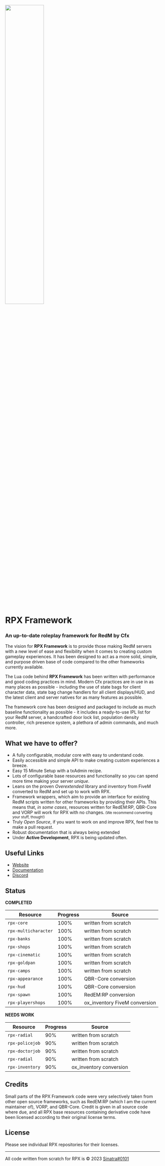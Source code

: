 <a href="https://rpx.red/" target="_blank"><img src="https://cdn.discordapp.com/attachments/1093267479905714196/1098772693123350558/rpx-social-card.png" width="50%"/></a>

# RPX Framework

### An up-to-date roleplay framework for RedM by Cfx

The vision for **RPX Framework** is to provide those making RedM servers with a new level of ease and flexibility when it comes to creating custom gameplay experiences. It has been designed to act as a more solid, simple, and purpose driven base of code compared to the other frameworks currently available.

The Lua code behind **RPX Framework** has been written with performance and good coding practices in mind. Modern Cfx practices are in use in as many places as possible - including the use of state bags for client character data, state bag change handlers for all client displays/HUD, and the latest client and server natives for as many features as possible.

The framework core has been designed and packaged to include as much baseline functionality as possible - it includes a ready-to-use IPL list for your RedM server, a handcrafted door lock list, population density controller, rich presence system, a plethora of admin commands, and much more.

## What we have to offer?
* A fully configurable, modular core with easy to understand code.
* Easily accessible and simple API to make creating custom experiences a breeze.
* Easy 15 Minute Setup with a txAdmin recipe.
* Lots of configurable base resources and functionality so you can spend more time making your server *unique*.
* Leans on the proven *Overextended* library and inventory from FiveM converted to RedM and set up to work with RPX.
* Framework wrappers, which aim to provide an interface for existing RedM scripts written for other frameworks by providing their APIs. This means that, *in some cases*, resources written for RedEM:RP, QBR-Core and VORP will work for RPX with no changes.<small> (We recommend converting your stuff, though!)</small>
* Truly *Open Source*, if you want to work on and improve RPX, feel free to make a pull request.
* Robust documentation that is always being extended
* Under **Active Development**, RPX is being updated often.

## Useful Links

- [Website](https://rpx.red/)
- [Documentation](https://rpx.red/quick-start/)
- [Discord]()

## Status

**COMPLETED**

| Resource  | Progress | Source | 
|---|---|---|
| `rpx-core` |  100%  |  written from scratch  |
| `rpx-multicharacter` |  100%  |  written from scratch  |
| `rpx-banks` |  100%  |  written from scratch  |
| `rpx-shops` |  100%  |  written from scratch  |
| `rpx-cinematic` |  100%  |  written from scratch  |
| `rpx-goldpan` |  100%  |  written from scratch  |
| `rpx-camps` |  100%  |  written from scratch  |
| `rpx-appearance` |  100%  |  QBR-Core conversion  |
| `rpx-hud` |  100%  |  QBR-Core conversion  |
| `rpx-spawn` |  100%  |  RedEM:RP conversion  |
| `rpx-playershops` |  100%  |  ox_inventory FiveM conversion  |

**NEEDS WORK**

| Resource  | Progress | Source | 
|---|---|---|
| `rpx-radial` |  90% |  written from scratch  |
| `rpx-policejob` |  90% |  written from scratch  |
| `rpx-doctorjob` |  90% |  written from scratch  |
| `rpx-radial` |  90% |  written from scratch  |
| `rpx-inventory` |  90%  |  ox_inventory conversion  |

## Credits

Small parts of the RPX Framework code were very selectively taken from other open source frameworks, such as RedEM:RP (which I am the current maintainer of), VORP, and QBR-Core. Credit is given in all source code where due, and all RPX base resources containing derivative code have been licensed according to their original license terms.</small>

## License

Please see individual RPX repositories for their licenses.

---
All code written from scratch for RPX is © 2023 [Sinatra#0101](https://github.com/youngsinatra99)
